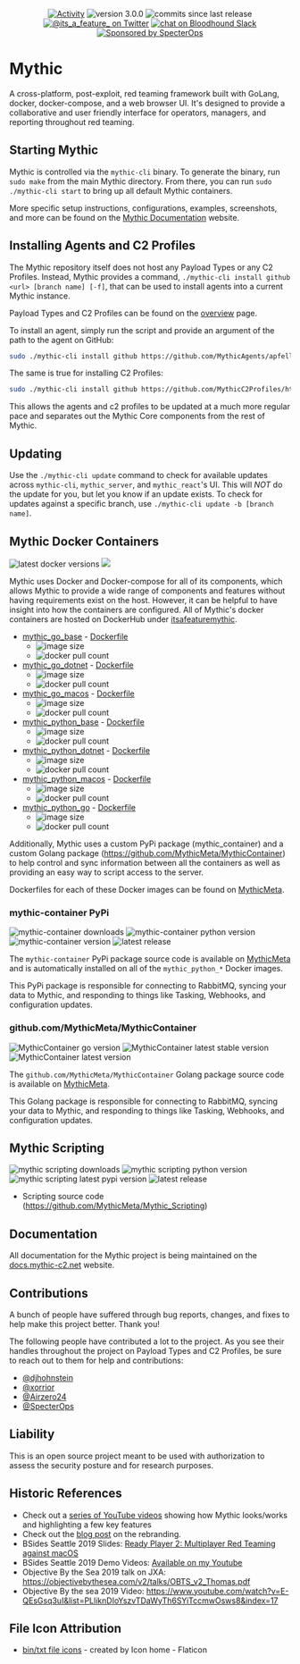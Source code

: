 <p align="center">
<a href="https://github.com/its-a-feature/Mythic/pulse">
        <img src="https://img.shields.io/github/commit-activity/m/its-a-feature/Mythic/v3.0.0" 
          alt="Activity"/></a>
<img src="https://img.shields.io/badge/version-3.0.0-blue" alt="version 3.0.0"/>
<img src="https://img.shields.io/github/commits-since/its-a-feature/Mythic/latest?include_prereleases&color=orange" 
  alt="commits since last release"/>
<a href="https://twitter.com/its_a_feature_">
    <img src="https://img.shields.io/twitter/follow/its_a_feature_?style=social" 
      alt="@its_a_feature_ on Twitter"/></a>
<a href="https://ghst.ly/BHSlack">
    <img src="https://img.shields.io/badge/BloodHound Slack-4A154B?logo=slack&logoColor=white"
        alt="chat on Bloodhound Slack"></a>
<a href="https://github.com/specterops#mythic">
    <img src="https://img.shields.io/endpoint?url=https%3A%2F%2Fraw.githubusercontent.com%2Fspecterops%2F.github%2Fmain%2Fconfig%2Fshield.json"
      alt="Sponsored by SpecterOps"/>
</a>
</p>

# Mythic
A cross-platform, post-exploit, red teaming framework built with GoLang, docker, docker-compose, and a web browser UI. It's designed to provide a collaborative and user friendly interface for operators, managers, and reporting throughout red teaming. 

## Starting Mythic

Mythic is controlled via the `mythic-cli` binary. To generate the binary, run `sudo make` from the main Mythic directory. 
From there, you can run `sudo ./mythic-cli start` to bring up all default Mythic containers.

More specific setup instructions, configurations, examples, screenshots, and more can be found on the [Mythic Documentation](https://docs.mythic-c2.net) website.

## Installing Agents and C2 Profiles

The Mythic repository itself does not host any Payload Types or any C2 Profiles. Instead, Mythic provides a command, `./mythic-cli install github <url> [branch name] [-f]`, that can be used to install agents into a current Mythic instance.

Payload Types and C2 Profiles can be found on the [overview](https://mythicmeta.github.io/overview) page.

To install an agent, simply run the script and provide an argument of the path to the agent on GitHub:
```bash
sudo ./mythic-cli install github https://github.com/MythicAgents/apfell
```

The same is true for installing C2 Profiles:
```bash
sudo ./mythic-cli install github https://github.com/MythicC2Profiles/http
```

This allows the agents and c2 profiles to be updated at a much more regular pace and separates out the Mythic Core components from the rest of Mythic.

## Updating

Use the `./mythic-cli update` command to check for available updates across `mythic-cli`, `mythic_server`, and `mythic_react`'s UI. 
This will _NOT_ do the update for you, but let you know if an update exists. To check for updates against a specific branch, use `./mythic-cli update -b [branch name]`.


## Mythic Docker Containers
<p align="left">
  <img src="https://img.shields.io/docker/v/itsafeaturemythic/mythic_go_base?color=green&label=Latest Release&sort=semver" alt="latest docker versions"/> 
  <img src="https://img.shields.io/github/v/release/MythicMeta/Mythic_Docker_Templates?include_prereleases&label=Latest%20Pre-Release"/>
</p>

Mythic uses Docker and Docker-compose for all of its components, which allows Mythic to provide a wide range of components and features without having requirements exist on the host. However, it can be helpful to have insight into how the containers are configured. All of Mythic's docker containers are hosted on DockerHub under [itsafeaturemythic](https://hub.docker.com/search?q=itsafeaturemythic&type=image).

- [mythic_go_base](https://hub.docker.com/repository/docker/itsafeaturemythic/mythic_go_base/general) - [Dockerfile](https://github.com/MythicMeta/Mythic_Docker_Templates/tree/master/mythic_go_base)
  - <img src="https://img.shields.io/docker/image-size/itsafeaturemythic/mythic_go_base/latest" alt="image size"/>
  - <img src="https://img.shields.io/docker/pulls/itsafeaturemythic/mythic_go_base" alt="docker pull count" />
- [mythic_go_dotnet](https://hub.docker.com/repository/docker/itsafeaturemythic/mythic_go_dotnet/general) - [Dockerfile](https://github.com/MythicMeta/Mythic_Docker_Templates/tree/master/mythic_go_dotnet)
  - <img src="https://img.shields.io/docker/image-size/itsafeaturemythic/mythic_go_dotnet/latest" alt="image size"/>
  - <img src="https://img.shields.io/docker/pulls/itsafeaturemythic/mythic_go_dotnet" alt="docker pull count"/>
- [mythic_go_macos](https://hub.docker.com/repository/docker/itsafeaturemythic/mythic_go_macos/general) - [Dockerfile](https://github.com/MythicMeta/Mythic_Docker_Templates/tree/master/mythic_go_macos)
  - <img src="https://img.shields.io/docker/image-size/itsafeaturemythic/mythic_go_macos/latest" alt="image size"/>
  - <img src="https://img.shields.io/docker/pulls/itsafeaturemythic/mythic_go_macos" alt="docker pull count"/>
- [mythic_python_base](https://hub.docker.com/repository/docker/itsafeaturemythic/mythic_python_base/general) - [Dockerfile](https://github.com/MythicMeta/Mythic_Docker_Templates/tree/master/mythic_python_base)
  - <img src="https://img.shields.io/docker/image-size/itsafeaturemythic/mythic_python_base/latest" alt="image size"/>
  - <img src="https://img.shields.io/docker/pulls/itsafeaturemythic/mythic_python_base" alt="docker pull count"/>
- [mythic_python_dotnet](https://hub.docker.com/repository/docker/itsafeaturemythic/mythic_python_dotnet/general) - [Dockerfile](https://github.com/MythicMeta/Mythic_Docker_Templates/tree/master/mythic_python_dotnet)
  - <img src="https://img.shields.io/docker/image-size/itsafeaturemythic/mythic_python_dotnet/latest" alt="image size"/>
  - <img src="https://img.shields.io/docker/pulls/itsafeaturemythic/mythic_python_dotnet" alt="docker pull count"/>
- [mythic_python_macos](https://hub.docker.com/repository/docker/itsafeaturemythic/mythic_python_macos/general) - [Dockerfile](https://github.com/MythicMeta/Mythic_Docker_Templates/tree/master/mythic_python_macos)
  - <img src="https://img.shields.io/docker/image-size/itsafeaturemythic/mythic_python_macos/latest" alt="image size"/>
  - <img src="https://img.shields.io/docker/pulls/itsafeaturemythic/mythic_python_macos" alt="docker pull count"/>
- [mythic_python_go](https://hub.docker.com/repository/docker/itsafeaturemythic/mythic_python_go/general) - [Dockerfile](https://github.com/MythicMeta/Mythic_Docker_Templates/tree/master/mythic_python_go)
  - <img src="https://img.shields.io/docker/image-size/itsafeaturemythic/mythic_python_go/latest" alt="image size"/>
  - <img src="https://img.shields.io/docker/pulls/itsafeaturemythic/mythic_python_go" alt="docker pull count"/>

Additionally, Mythic uses a custom PyPi package (mythic_container) and a custom Golang package (https://github.com/MythicMeta/MythicContainer) to help control and sync information between all the containers as well as providing an easy way to script access to the server.

Dockerfiles for each of these Docker images can be found on [MythicMeta](https://github.com/MythicMeta/Mythic_Docker_Templates).

### mythic-container PyPi
<p align="left">
  <img src="https://img.shields.io/pypi/dm/mythic-container" alt="mythic-container downloads" />
  <img src="https://img.shields.io/pypi/pyversions/mythic-container" alt="mythic-container python version" />
  <img src="https://img.shields.io/pypi/v/mythic-container?color=green&label=Latest%20stable%20PyPi" alt="mythic-container version" />
  <img src="https://img.shields.io/github/v/release/MythicMeta/MythicContainerPypi?include_prereleases&label=Latest Pre-Release&color=orange" alt="latest release" />
</p>

The `mythic-container` PyPi package source code is available on [MythicMeta](https://github.com/MythicMeta/MythicContainerPyPi) and is automatically installed on all of the `mythic_python_*` Docker images.

This PyPi package is responsible for connecting to RabbitMQ, syncing your data to Mythic, and responding to things like Tasking, Webhooks, and configuration updates.

### github.com/MythicMeta/MythicContainer
<p align="left">
  <img src="https://img.shields.io/github/go-mod/go-version/MythicMeta/MythicContainer" alt="MythicContainer go version"/>
  <img src="https://img.shields.io/github/v/release/MythicMeta/MythicContainer?label=Latest%20Stable&color=green" alt="MythicContainer latest stable version" />
  <img src="https://img.shields.io/github/v/release/MythicMeta/MythicContainer?include_prereleases&label=Latest Pre-Release&color=orange" alt="MythicContainer latest version" />
</p>

The `github.com/MythicMeta/MythicContainer` Golang package source code is available on [MythicMeta](https://github.com/MythicMeta/MythicContainer).

This Golang package is responsible for connecting to RabbitMQ, syncing your data to Mythic, and responding to things like Tasking, Webhooks, and configuration updates.

## Mythic Scripting
<p align="left">
  <img src="https://img.shields.io/pypi/dm/mythic" alt="mythic scripting downloads" />
  <img src="https://img.shields.io/pypi/pyversions/mythic" alt="mythic scripting python version" />
  <img src="https://img.shields.io/pypi/v/mythic?color=green&label=Latest%20Stable%20PyPi" alt="mythic scripting latest pypi version" />
<img src="https://img.shields.io/github/v/release/MythicMeta/Mythic_Scripting?include_prereleases&label=Latest Pre-Release&color=orange" alt="latest release" />
</p>


* Scripting source code (https://github.com/MythicMeta/Mythic_Scripting)

## Documentation

All documentation for the Mythic project is being maintained on the [docs.mythic-c2.net](https://docs.mythic-c2.net) website.


## Contributions

A bunch of people have suffered through bug reports, changes, and fixes to help make this project better. Thank you!

The following people have contributed a lot to the project. As you see their handles throughout the project on Payload Types and C2 Profiles, be sure to reach out to them for help and contributions:
- [@djhohnstein](https://twitter.com/djhohnstein)
- [@xorrior](https://twitter.com/xorrior)
- [@Airzero24](https://twitter.com/airzero24)
- [@SpecterOps](https://twitter.com/specterops)

## Liability

This is an open source project meant to be used with authorization to assess the security posture and for research purposes.

## Historic References

* Check out a [series of YouTube videos](https://www.youtube.com/playlist?list=PLHVFedjbv6sNLB1QqnGJxRBMukPRGYa-H) showing how Mythic looks/works and highlighting a few key features
* Check out the [blog post](https://posts.specterops.io/a-change-of-mythic-proportions-21debeb03617) on the rebranding.
* BSides Seattle 2019 Slides: [Ready Player 2: Multiplayer Red Teaming against macOS](https://www.slideshare.net/CodyThomas6/ready-player-2-multiplayer-red-teaming-against-macos)
* BSides Seattle 2019 Demo Videos: [Available on my Youtube](https://www.youtube.com/playlist?list=PLHVFedjbv6sOz8OGuLdomdkr6-7VdMRQ9)
* Objective By the Sea 2019 talk on JXA: https://objectivebythesea.com/v2/talks/OBTS_v2_Thomas.pdf
* Objective By the sea 2019 Video: https://www.youtube.com/watch?v=E-QEsGsq3uI&list=PLliknDIoYszvTDaWyTh6SYiTccmwOsws8&index=17  

## File Icon Attribution

* [bin/txt file icons](https://www.flaticon.com/packs/file-types-31?word=file%20extension) - created by Icon home - Flaticon